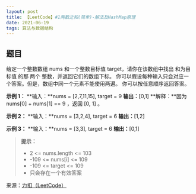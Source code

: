 ```yaml
---
layout: post
title: 【LeetCode】#1两数之和(简单)-解法及HashMap原理
date: 2021-06-19
tags: 算法与数据结构
---
```



## 题目

给定一个整数数组 nums 和一个整数目标值 target，请你在该数组中找出 和为目标值 的那 两个 整数，并返回它们的数组下标。
你可以假设每种输入只会对应一个答案。但是，数组中同一个元素不能使用两遍。
你可以按任意顺序返回答案。

**示例 1：**
**输入：**nums = [2,7,11,15], target = 9
**输出：**[0,1]
**解释：**因为 nums[0] + nums[1] == 9 ，返回 [0, 1] 。

**示例 2：**
**输入：**nums = [3,2,4], target = 6
**输出：**[1,2]

**示例 3：**
**输入：**nums = [3,3], target = 6
**输出：**[0,1]

> **提示：**
>
> * 2 <= nums.length <= 103
> * -109 <= nums[i] <= 109
> * -109 <= target <= 109
> * 只会存在一个有效答案

来源：[力扣（LeetCode）](https://leetcode-cn.com/problems/two-sum)
